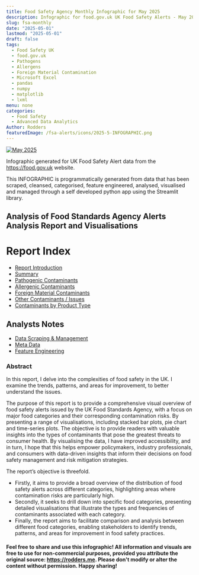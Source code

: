 ```yaml
---
title: Food Safety Agency Monthly Infographic for May 2025
description: Infographic for food.gov.uk UK Food Safety Alerts - May 2025
slug: fsa-monthly
date: "2025-05-01"
lastmod: "2025-05-01"
draft: false
tags:
  - Food Safety UK
  - food.gov.uk
  - Pathogens
  - Allergens
  - Foreign Material Contamination
  - Microsoft Excel
  - pandas
  - numpy
  - matplotlib
  - lxml
menu: none
categories: 
  - Food Safety
  - Advanced Data Analytics
Author: Rodders
featuredImage: /fsa-alerts/icons/2025-5-INFOGRAPHIC.png
---
```


[![May 2025](/fsa-alerts/icons/2025-5-INFOGRAPHIC.png)](https://rodders.me/fsa-alerts/icons/2025-05-INFOGRAPHIC.png)

Infographic generated for UK Food Safety Alert data from the https://food.gov.uk website.

This INFOGRAPHIC is programmatically generated from data that has been scraped, cleansed, categorised, feature engineered, analysed, visualised and managed through a self developed python app using the Streamlit library. 

## Analysis of Food Standards Agency Alerts Analysis Report and Visualisations

# Report Index
- [Report Introduction](https://rodders.me/fsa-alerts/docs/00-fsa-analysis-introduction.php)
- [Summary](https://rodders.me/fsa-alerts/docs/01-fsa-summary.php)
- [Pathogenic Contaminants](https://rodders.me/fsa-alerts/docs/02-fsa-pathogens.php)
- [Allergenic Contaminants](https://rodders.me/fsa-alerts/docs/03-fsa-allergens.php)
- [Foreign Material Contaminants](https://rodders.me/fsa-alerts/docs/04-fsa-foreign-material.php)
- [Other Contaminants / Issues](https://rodders.me/fsa-alerts/docs/05-fsa-other.php)
- [Contaminants by Product Type](https://rodders.me/fsa-alerts/docs/06-fsa-product-type.php)

## Analysts Notes
- [Data Scraping & Management](https://rodders.me/fsa-alerts/docs/a2-fsa-front-end.php)
- [Meta Data](https://rodders.me/fsa-alerts/docs/a0-fsa-meta-data.php)
- [Feature Engineering](https://rodders.me/fsa-alerts/docs/a1-fsa-feature-engineering.php)

### Abstract

In this report, I delve into the complexities of food safety in the UK. I examine the trends, patterns, and areas for improvement, to better understand the issues.

The purpose of this report is to provide a comprehensive visual overview of food safety alerts issued by the UK Food Standards Agency, with a focus on major food categories and their corresponding contamination risks. By presenting a range of visualisations, including stacked bar plots, pie chart and time-series plots. The objective is to provide readers with valuable insights into the types of contaminants that pose the greatest threats to consumer health. By visualising the data, I have improved accessibility, and in turn, I hope that this helps empower policymakers, industry professionals, and consumers with data-driven insights that inform their decisions on food safety management and risk mitigation strategies.

The report’s objective is threefold.

- Firstly, it aims to provide a broad overview of the distribution of food safety alerts across different categories, highlighting areas where contamination risks are particularly high.
- Secondly, it seeks to drill down into specific food categories, presenting detailed visualisations that illustrate the types and frequencies of contaminants associated with each category.
- Finally, the report aims to facilitate comparison and analysis between different food categories, enabling stakeholders to identify trends, patterns, and areas for improvement in food safety practices.


#### Feel free to share and use this infographic! All information and visuals are free to use for non-commercial purposes, provided you attribute the original source: https://rodders.me. Please don't modify or alter the content without permission. Happy sharing!

